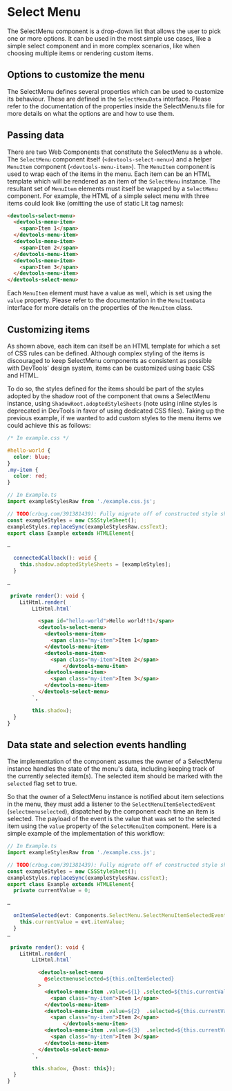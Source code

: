 # Select Menu
The SelectMenu component is a drop-down list that allows the user to pick one or more options. It can be used in the most simple use cases, like a simple select component and in more complex scenarios, like when choosing multiple items or rendering custom items.

## Options to customize the menu
The SelectMenu defines several properties which can be used to customize its behaviour. These are defined in the `SelectMenuData` interface. Please refer to the documentation of the properties inside the SelectMenu.ts file for more details on what the options are and how to use them.

## Passing data
There are two Web Components that constitute the SelectMenu as a whole. The `SelectMenu` component itself (`<devtools-select-menu>`) and a helper `MenuItem` component (`<devtools-menu-item>`). The `MenuItem` component is used to wrap each of the items in the menu. Each item can be an HTML template which will be rendered as an item of the `SelectMenu` instance. The resultant set of `MenuItem` elements must itself be wrapped by a `SelectMenu` component. For example, the HTML of a simple select menu with three items could look like (omitting the use of static Lit tag names):
```html
<devtools-select-menu>
  <devtools-menu-item>
    <span>Item 1</span>
  </devtools-menu-item>
  <devtools-menu-item>
    <span>Item 2</span>
  </devtools-menu-item>
  <devtools-menu-item>
    <span>Item 3</span>
  </devtools-menu-item>
</devtools-select-menu>
```
Each `MenuItem` element must have a value as well, which is set using the `value` property. Please refer to the documentation in the `MenuItemData` interface for more details on the properties of the `MenuItem` class.

## Customizing items
As shown above, each item can itself be an HTML template for which a set of CSS rules can be defined. Although complex styling of the items is discouraged to keep SelectMenu components as consistent as possible with DevTools' design system, items can be customized using basic CSS and HTML.

To do so, the styles defined for the items should be part of the styles adopted by the shadow root of the component that owns a SelectMenu instance, using `ShadowRoot.adoptedStyleSheets` (note using inline styles is deprecated in DevTools in favor of using dedicated CSS files). Taking up the previous example, if we wanted to add custom styles to the menu items we could achieve this as follows:

```css
/* In example.css */

#hello-world {
  color: blue;
}
.my-item {
  color: red;
}
```

```ts
// In Example.ts
import exampleStylesRaw from './example.css.js';

// TODO(crbug.com/391381439): Fully migrate off of constructed style sheets.
const exampleStyles = new CSSStyleSheet();
exampleStyles.replaceSync(exampleStylesRaw.cssText);
export class Example extends HTMLElement{

…

  connectedCallback(): void {
    this.shadow.adoptedStyleSheets = [exampleStyles];
  }

…

 private render(): void {
    LitHtml.render(
        LitHtml.html`
```
```html
          <span id="hello-world">Hello world!!1</span>
          <devtools-select-menu>
            <devtools-menu-item>
              <span class="my-item">Item 1</span>
            </devtools-menu-item>
            <devtools-menu-item>
              <span class="my-item">Item 2</span>
                  </devtools-menu-item>
            <devtools-menu-item>
              <span class="my-item">Item 3</span>
            </devtools-menu-item>
          </devtools-select-menu>
        `,
```
```ts
        this.shadow);
  }
}
```

## Data state and selection events handling
The implementation of the component assumes the owner of a SelectMenu instance handles the state of the menu's data, including keeping track of the currently selected item(s). The selected item should be marked with the `selected` flag set to true.

So that the owner of a SelectMenu instance is notified about item selections in the menu, they must add a listener to the `SelectMenuItemSelectedEvent` (`selectmenuselected`), dispatched by the component each time an item is selected. The payload of the event is the value that was set to the selected item using the `value` property of the `SelectMenuItem` component. Here is a simple example of the implementation of this workflow:


```ts
// In Example.ts
import exampleStylesRaw from './example.css.js';

// TODO(crbug.com/391381439): Fully migrate off of constructed style sheets.
const exampleStyles = new CSSStyleSheet();
exampleStyles.replaceSync(exampleStylesRaw.cssText);
export class Example extends HTMLElement{
  private currentValue = 0;

…

  onItemSelected(evt: Components.SelectMenu.SelectMenuItemSelectedEvent): void {
    this.currentValue = evt.itemValue;
  }
…

 private render(): void {
    LitHtml.render(
        LitHtml.html`
```
```html
          <devtools-select-menu
            @selectmenuselected=${this.onItemSelected}
          >
            <devtools-menu-item .value=${1} .selected=${this.currentValue === 1}>
              <span class="my-item">Item 1</span>
            </devtools-menu-item>
            <devtools-menu-item .value=${2}  .selected=${this.currentValue === 2}>
              <span class="my-item">Item 2</span>
                  </devtools-menu-item>
            <devtools-menu-item .value=${3}  .selected=${this.currentValue === 3}>
              <span class="my-item">Item 3</span>
            </devtools-menu-item>
          </devtools-select-menu>
        `,
```
```ts
        this.shadow, {host: this});
  }
}
```
